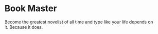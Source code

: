 # Book Master

Become the greatest novelist of all time and type like your life depends on it. Because it does.
